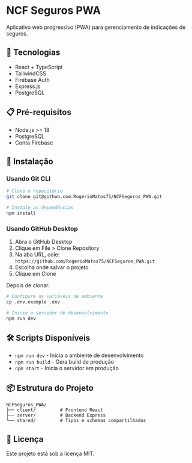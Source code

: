 # NCF Seguros PWA

Aplicativo web progressivo (PWA) para gerenciamento de indicações de seguros.

## 🚀 Tecnologias

- React + TypeScript
- TailwindCSS
- Firebase Auth
- Express.js
- PostgreSQL

## 📋 Pré-requisitos

- Node.js >= 18
- PostgreSQL
- Conta Firebase

## 🔧 Instalação

### Usando Git CLI
```bash
# Clone o repositório
git clone git@github.com:RogerioMatos75/NCFSeguros_PWA.git

# Instale as dependências
npm install
```

### Usando GitHub Desktop
1. Abra o GitHub Desktop
2. Clique em File > Clone Repository
3. Na aba URL, cole: `https://github.com/RogerioMatos75/NCFSeguros_PWA.git`
4. Escolha onde salvar o projeto
5. Clique em Clone

Depois de clonar:
```bash
# Configure as variáveis de ambiente
cp .env.example .env

# Inicie o servidor de desenvolvimento
npm run dev
```

## 🛠️ Scripts Disponíveis

- `npm run dev` - Inicia o ambiente de desenvolvimento
- `npm run build` - Gera build de produção
- `npm start` - Inicia o servidor em produção

## 📦 Estrutura do Projeto

```
NCFSeguros_PWA/
├── client/         # Frontend React
├── server/         # Backend Express
└── shared/         # Tipos e schemas compartilhados
```

## 📄 Licença

Este projeto está sob a licença MIT.
